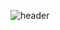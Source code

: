<div align="left">
  
![header](https://capsule-render.vercel.app/api?type=waving&color=timeGradient&text=Welcome%20to%20Seyi_Hi's%20GitHub%20&animation=twinkling&fontSize=35&fontAlignY=40&fontAlign=70&height=250)
